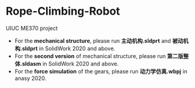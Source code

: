 # Rope-Climbing-Robot

UIUC ME370 project

- For the **mechanical structure**, please run **主动机构.sldprt** and **被动机构.sldprt** in SolidWork 2020 and above.
- For the **second version** of mechanical structure, please run **第二版整体.sldasm** in SolidWork 2020 and above.
- For the **force simulation** of the gears, please run **动力学仿真.wbpj** in anasy 2020.

